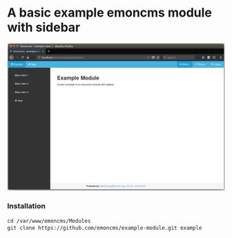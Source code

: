 # A basic example emoncms module with sidebar

![example.png](example.png)

### Installation

    cd /var/www/emoncms/Modules
    git clone https://github.com/emoncms/example-module.git example
